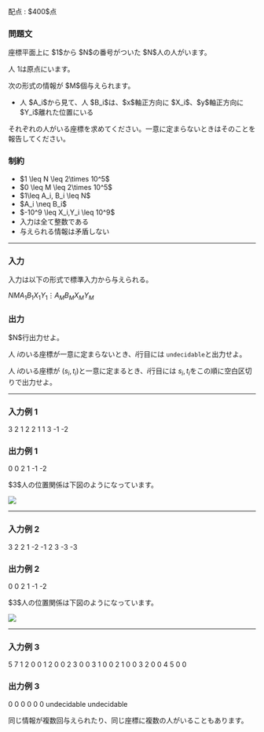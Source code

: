 
<div>

<span>

<span>

<p>
配点 : $400$点
</p>

<div>

<section>

### **問題文**

<p>
座標平面上に $1$から $N$の番号がついた $N$人の人がいます。

人 $1$は原点にいます。
</p>

<p>
次の形式の情報が $M$個与えられます。
</p>

<ul>

<li>
人 $A_i$から見て、人 $B_i$は、$x$軸正方向に $X_i$、$y$軸正方向に $Y_i$離れた位置にいる
</li>

</ul>

<p>
それぞれの人がいる座標を求めてください。一意に定まらないときはそのことを報告してください。
</p>

</section>

</div>

<div>

<section>

### **制約**

<ul>

<li>
$1 \leq N \leq 2\times 10^5$
</li>

<li>
$0 \leq M \leq 2\times 10^5$
</li>

<li>
$1\leq A_i,  B_i \leq N$
</li>

<li>
$A_i \neq B_i$
</li>

<li>
$-10^9 \leq X_i,Y_i \leq 10^9$
</li>

<li>
入力は全て整数である
</li>

<li>
与えられる情報は矛盾しない
</li>

</ul>

</section>

</div>

---

<div>

<div>

<section>

### **入力**

<p>
入力は以下の形式で標準入力から与えられる。
</p>

<div>

$N$$M$$A_1$$B_1$$X_1$$Y_1$$\vdots$$A_M$$B_M$$X_M$$Y_M$
</div>

</section>

</div>

<div>

<section>

### **出力**

<p>
$N$行出力せよ。

人 $i$のいる座標が一意に定まらないとき、$i$行目には `undecidable`と出力せよ。

人 $i$のいる座標が $(s_i,t_i)$と一意に定まるとき、$i$行目には $s_i,t_i$をこの順に空白区切りで出力せよ。
</p>

</section>

</div>

</div>

---

<div>

<section>

### **入力例 1**

<div>

3 2
1 2 2 1
1 3 -1 -2

</div>

</section>

</div>

<div>

<section>

### **出力例 1**

<div>

0 0
2 1
-1 -2

</div>

<p>
$3$人の位置関係は下図のようになっています。
</p>

<p>

<img src="https://img.atcoder.jp/abc320/787d69ac49af24e80723e88b4f954f44.png">

</img>

</p>

</section>

</div>

---

<div>

<section>

### **入力例 2**

<div>

3 2
2 1 -2 -1
2 3 -3 -3

</div>

</section>

</div>

<div>

<section>

### **出力例 2**

<div>

0 0
2 1
-1 -2

</div>

<p>
$3$人の位置関係は下図のようになっています。
</p>

<p>

<img src="https://img.atcoder.jp/abc320/5dde7e83dd268b5b5fc322ddcb44eb86.png">

</img>

</p>

</section>

</div>

---

<div>

<section>

### **入力例 3**

<div>

5 7
1 2 0 0
1 2 0 0
2 3 0 0
3 1 0 0
2 1 0 0
3 2 0 0
4 5 0 0

</div>

</section>

</div>

<div>

<section>

### **出力例 3**

<div>

0 0
0 0
0 0
undecidable
undecidable

</div>

<p>
同じ情報が複数回与えられたり、同じ座標に複数の人がいることもあります。
</p>

</section>

</div>

</span>

</span>

</div>
